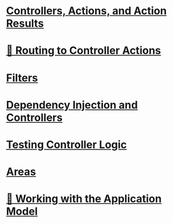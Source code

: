 # [Controllers, Actions, and Action Results](actions.md)
# [🔧 Routing to Controller Actions](routing.md)
# [Filters](filters.md)
# [Dependency Injection and Controllers](dependency-injection.md)
# [Testing Controller Logic](testing.md)
# [Areas](areas.md)
# [🔧 Working with the Application Model](application-model.md)
